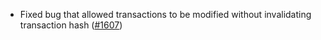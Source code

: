 - Fixed bug that allowed transactions to be modified without invalidating
  transaction hash ([\#1607](https://github.com/anoma/namada/pull/1607))